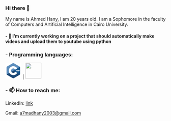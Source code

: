 ### Hi there 👋
My name is Ahmed Hany, I am 20 years old.
I am a Sophomore in the faculty of Computers and Artificial Intelligence in Cairo University.

#### - 🔭 I’m currently working on a project that should automatically make videos and upload them to youtube using python

<!-- ### - 🌱 I’m currently learning: -->
### - Programming languages:
<img src="https://raw.githubusercontent.com/github/explore/80688e429a7d4ef2fca1e82350fe8e3517d3494d/topics/cpp/cpp.png" width="50" height="50" style="display:inline-block;"> | <img src="https://user-images.githubusercontent.com/101745968/178999780-091c7c40-e016-4825-bc88-1657786ef85f.png" width="50" height="50" style="display:inline-block;">

### - 📫 How to reach me:
LinkedIn: [link](https://www.linkedin.com/in/ahmed-hany-othman-397767228/)

Gmail: a7madhany2003@gmail.com

